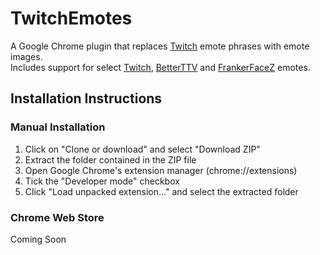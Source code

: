 # TwitchEmotes

A Google Chrome plugin that replaces [Twitch](https://www.twitch.tv) emote phrases with emote images.  
Includes support for select [Twitch](https://www.twitch.tv), [BetterTTV](https://nightdev.com/betterttv) and [FrankerFaceZ](https://www.frankerfacez.com) emotes.

## Installation Instructions

### Manual Installation
1. Click on "Clone or download" and select "Download ZIP"
2. Extract the folder contained in the ZIP file
3. Open Google Chrome's extension manager (chrome://extensions)
4. Tick the "Developer mode" checkbox
5. Click "Load unpacked extension..." and select the extracted folder

### Chrome Web Store
Coming Soon